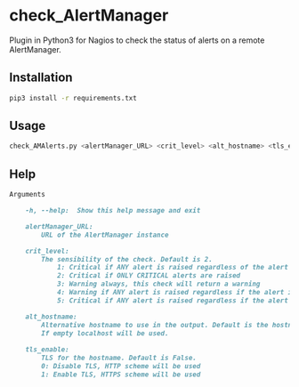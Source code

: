 # check_AlertManager

Plugin in Python3 for Nagios to check the status of alerts on a remote AlertManager.

## Installation

```bash
pip3 install -r requirements.txt
```

## Usage

```bash
check_AMAlerts.py <alertManager_URL> <crit_level> <alt_hostname> <tls_enable>
```

## Help

``` markdown
Arguments

    -h, --help:  Show this help message and exit

    alertManager_URL:
        URL of the AlertManager instance

    crit_level:
        The sensibility of the check. Default is 2.
            1: Critical if ANY alert is raised regardless of the alert severity
            2: Critical if ONLY CRITICAL alerts are raised
            3: Warning always, this check will return a warning
            4: Warning if ANY alert is raised regardless if the alert is suppressed or not
            5: Critical if ANY alert is raised regardless if the alert is suppressed or not

    alt_hostname:
        Alternative hostname to use in the output. Default is the hostname of the machine.
        If empty localhost will be used.
        
    tls_enable:
        TLS for the hostname. Default is False.
        0: Disable TLS, HTTP scheme will be used
        1: Enable TLS, HTTPS scheme will be used
```
